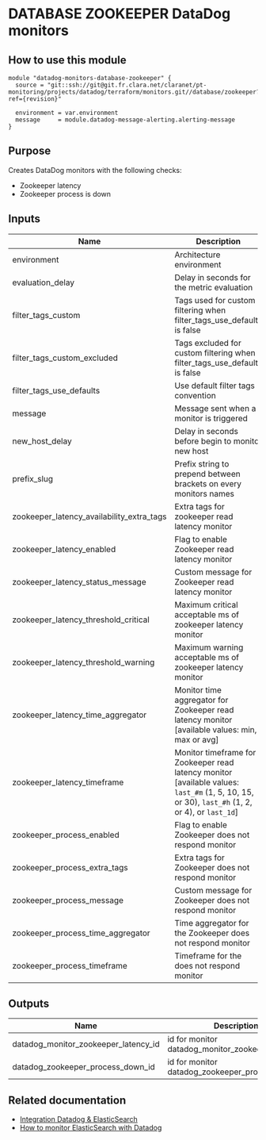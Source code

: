 # DATABASE ZOOKEEPER DataDog monitors

## How to use this module

```
module "datadog-monitors-database-zookeeper" {
  source = "git::ssh://git@git.fr.clara.net/claranet/pt-monitoring/projects/datadog/terraform/monitors.git//database/zookeeper?ref={revision}"

  environment = var.environment
  message     = module.datadog-message-alerting.alerting-message
}

```

## Purpose

Creates DataDog monitors with the following checks:

- Zookeeper latency
- Zookeeper process is down

## Inputs

| Name | Description | Type | Default | Required |
|------|-------------|:----:|:-----:|:-----:|
| environment | Architecture environment | string | n/a | yes |
| evaluation\_delay | Delay in seconds for the metric evaluation | string | `"15"` | no |
| filter\_tags\_custom | Tags used for custom filtering when filter_tags_use_defaults is false | string | `"*"` | no |
| filter\_tags\_custom\_excluded | Tags excluded for custom filtering when filter_tags_use_defaults is false | string | `""` | no |
| filter\_tags\_use\_defaults | Use default filter tags convention | string | `"true"` | no |
| message | Message sent when a monitor is triggered | string | n/a | yes |
| new\_host\_delay | Delay in seconds before begin to monitor new host | string | `"300"` | no |
| prefix\_slug | Prefix string to prepend between brackets on every monitors names | string | `""` | no |
| zookeeper\_latency\_availability\_extra\_tags | Extra tags for zookeeper read latency monitor | list(string) | `[]` | no |
| zookeeper\_latency\_enabled | Flag to enable Zookeeper read latency monitor | string | `"true"` | no |
| zookeeper\_latency\_status\_message | Custom message for Zookeeper read latency monitor | string | `""` | no |
| zookeeper\_latency\_threshold\_critical | Maximum critical acceptable ms of zookeeper latency monitor | string | `"300000"` | no |
| zookeeper\_latency\_threshold\_warning | Maximum warning acceptable ms of zookeeper latency monitor | string | `"250000"` | no |
| zookeeper\_latency\_time\_aggregator | Monitor time aggregator for Zookeeper read latency monitor [available values: min, max or avg] | string | `"avg"` | no |
| zookeeper\_latency\_timeframe | Monitor timeframe for Zookeeper read latency monitor [available values: `last_#m` (1, 5, 10, 15, or 30), `last_#h` (1, 2, or 4), or `last_1d`] | string | `"last_15m"` | no |
| zookeeper\_process\_enabled | Flag to enable Zookeeper does not respond monitor | string | `"true"` | no |
| zookeeper\_process\_extra\_tags | Extra tags for Zookeeper does not respond monitor | list(string) | `[]` | no |
| zookeeper\_process\_message | Custom message for Zookeeper does not respond monitor | string | `""` | no |
| zookeeper\_process\_time\_aggregator | Time aggregator for the Zookeeper does not respond monitor | string | `"avg"` | no |
| zookeeper\_process\_timeframe | Timeframe for the does not respond monitor | string | `"last_10m"` | no |

## Outputs

| Name | Description |
|------|-------------|
| datadog\_monitor\_zookeeper\_latency\_id | id for monitor datadog_monitor_zookeeper_latency |
| datadog\_zookeeper\_process\_down\_id | id for monitor datadog_zookeeper_process_down |

## Related documentation
* [Integration Datadog & ElasticSearch](https://docs.datadoghq.com/integrations/elastic/)
* [How to monitor ElasticSearch with Datadog](https://www.datadoghq.com/blog/monitor-elasticsearch-datadog/)
